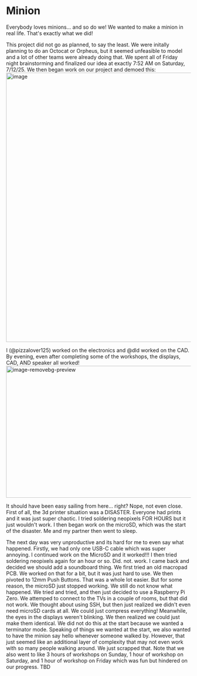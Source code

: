 # Minion
Everybody loves minions... and so do we! We wanted to make a minion in real life. That's exactly what we did! 

This project did not go as planned, to say the least. We were initally planning to do an Octocat or Orpheus, but it seemed unfeasible to model and a lot of other teams were already doing that. We spent all of Friday night brainstorming and finalized our idea at exactly 7:52 AM on Saturday, 7/12/25. We then began work on our project and demoed this: <br>
<img width="1017" height="735" alt="image" src="https://github.com/user-attachments/assets/9a88eace-f2b5-49aa-8d31-b656d75c31e5" />

I (@pizzalover125) worked on the electronics and @dld worked on the CAD. By evening, even after completing some of the workshops, the displays, CAD, AND speaker all worked! <br>
<img width="693" height="360" alt="image-removebg-preview" src="https://github.com/user-attachments/assets/8bec8da1-1a06-4d81-8df2-4bc770b28562" />

It should have been easy sailing from here... right? Nope, not even close. First of all, the 3d printer situation was a DISASTER. Everyone had prints and it was just super chaotic. I tried soldering neopixels FOR HOURS but it just wouldn't work. I then began work on the microSD, which was the start of the disaster. Me and my partner then went to sleep. 

The next day was very unproductive and its hard for me to even say what happened. Firstly, we had only one USB-C cable which was super annoying. I continued work on the MicroSD and it worked!!! I then tried soldering neopixels again for an hour or so. Did. not. work. I came back and decided we should add a soundboard thing. We first tried an old macropad PCB. We worked on that for a bit, but it was just hard to use. We then pivoted to 12mm Push Buttons. That was a whole lot easier. But for some reason, the microSD just stopped working. We still do not know what happened. We tried and tried, and then just decided to use a Raspberry Pi Zero. We attemped to connect to the TVs in a couple of rooms, but that did not work. We thought about using SSH, but then just realized we didn't even need microSD cards at all. We could just compress everything! Meanwhile, the eyes in the displays weren't blinking. We then realized we could just make them identical. We did not do this at the start because we wanted a terminator mode. Speaking of things we wanted at the start, we also wanted to have the minion say hello whenever someone walked by. However, that just seemed like an additional layer of complexity that may not even work with so many people walking around. We just scrapped that. Note that we also went to like 3 hours of workshops on Sunday, 1 hour of workshop on Saturday, and 1 hour of workshop on Friday which was fun but hindered on our progress.
TBD
